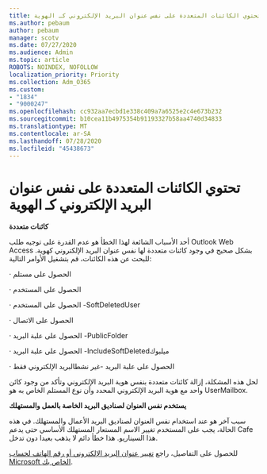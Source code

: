 ```yaml
---
title: تحتوي الكائنات المتعددة على نفس عنوان البريد الإلكتروني كـ الهوية
ms.author: pebaum
author: pebaum
manager: scotv
ms.date: 07/27/2020
ms.audience: Admin
ms.topic: article
ROBOTS: NOINDEX, NOFOLLOW
localization_priority: Priority
ms.collection: Adm_O365
ms.custom:
- "1834"
- "9000247"
ms.openlocfilehash: cc932aa7ecbd1e338c409a7a6525e2c4e673b232
ms.sourcegitcommit: b10cea11b4975354b91193327b58aa4740d34833
ms.translationtype: MT
ms.contentlocale: ar-SA
ms.lasthandoff: 07/28/2020
ms.locfileid: "45438673"
---
```

# <a name="multiple-objects-have-the-same-email-address-as-identity"></a>تحتوي الكائنات المتعددة على نفس عنوان البريد الإلكتروني كـ الهوية

**كائنات متعددة**

أحد الأسباب الشائعة لهذا الخطأ هو عدم القدرة على توجيه طلب Outlook Web Access بشكل صحيح في وجود كائنات متعددة لها نفس عنوان البريد الإلكتروني كهوية. للبحث عن هذه الكائنات، قم بتشغيل الأوامر التالية:

· الحصول على مستلم<email address>

· الحصول على المستخدم<email address>

· الحصول على المستخدم <email address> -SoftDeletedUser

· الحصول على الاتصال<email address>

· الحصول على علبة البريد <email address> -PublicFolder

· الحصول على علبة البريد <email address> -IncludeSoftDeletedميلبوك

· الحصول على علبة البريد <email address> -غير نشطالبريد الإلكتروني فقط

لحل هذه المشكلة، إزالة كائنات متعددة بنفس هوية البريد الإلكتروني وتأكد من وجود كائن واحد مع هوية البريد الإلكتروني المحدد وأن نوع المستلم الخاص به هو UserMailbox.

**يستخدم نفس العنوان لصناديق البريد الخاصة بالعمل والمستهلك**

سبب آخر هو عند استخدام نفس العنوان لصناديق البريد الأعمال والمستهلك. في هذه الحالة، يجب على المستخدم تغيير الاسم المستعار المستهلك الأساسي حتى يدعم Cafe هذا السيناريو. هذا خطأ دائم لا يذهب بعيدا دون تدخل.

للحصول على التفاصيل، راجع [تغيير عنوان البريد الإلكتروني أو رقم الهاتف لحساب Microsoft الخاص بك](https://support.microsoft.com/help/11545/microsoft-account-rename-your-personal-account).